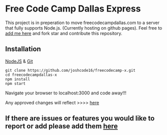 # Free Code Camp Dallas Express
This project is in preperation to move freecodecampdallas.com to a server that fully supports Node.js. (Currently hosting on github pages). Feel free to [add me here](http://github.com/joshuacode16/) and fork star and contribute this repository.

## Installation
[NodeJS](https://nodejs.org) & [Git](https://git-scm.com/)
~~~~
git clone https://github.com/joshcode16/freecodecamp-x.git
cd freecodecampdallas-x
npm install
npm start
~~~~
Navigate your browser to localhost:3000 and code away!!!

Any approved changes will reflect >>>> [here](https://freecodecampx.herokuapp.com/)
## If there are issues or features you would like to report or add please add them [here](https://github.com/joshuacode16/freecodecampdallas-x/issues)
